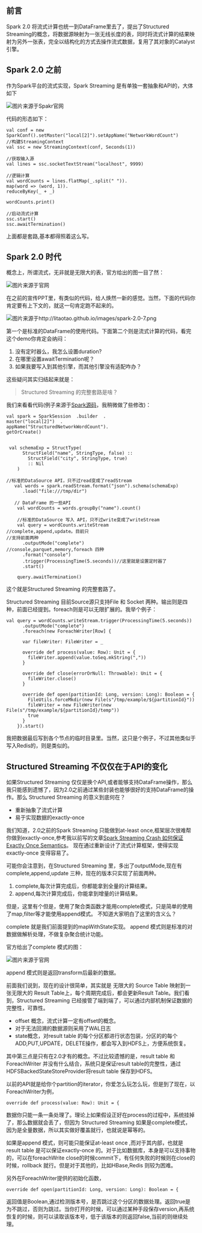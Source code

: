 ## 前言

 Spark 2.0 将流式计算也统一到DataFrame里去了，提出了Structured Streaming的概念，将数据源映射为一张无线长度的表，同时将流式计算的结果映射为另外一张表，完全以结构化的方式去操作流式数据，复用了其对象的Catalyst引擎。

## Spark 2.0 之前

作为Spark平台的流式实现，Spark Streaming 是有单独一套抽象和API的，大体如下

![图片来源于Spakr官网](http://upload-images.jianshu.io/upload_images/1063603-980bf9b7695f2850.png?imageMogr2/auto-orient/strip%7CimageView2/2/w/1240)

代码的形态如下：

```
val conf = new SparkConf().setMaster("local[2]").setAppName("NetworkWordCount")
//构建StreamingContext
val ssc = new StreamingContext(conf, Seconds(1))

//获取输入源
val lines = ssc.socketTextStream("localhost", 9999)

//逻辑计算
val wordCounts = lines.flatMap(_.split(" ")).
map(word => (word, 1)).
reduceByKey(_ + _)

wordCounts.print()

//启动流式计算
ssc.start()         
ssc.awaitTermination() 

```

上面都是套路,基本都得照着这么写。

## Spark 2.0 时代

概念上，所谓流式，无非就是无限大的表，官方给出的图一目了然：

![图片来源于官网](http://upload-images.jianshu.io/upload_images/1063603-a774158d544faf9f.png?imageMogr2/auto-orient/strip%7CimageView2/2/w/1240)


在之前的宣传PPT里，有类似的代码，给人焕然一新的感觉。当然，下面的代码你肯定要有上下文的，就这一句肯定跑不起来的。

![图片来源于http://litaotao.github.io/images/spark-2.0-7.png](http://upload-images.jianshu.io/upload_images/1063603-a02792730a264ff9.png?imageMogr2/auto-orient/strip%7CimageView2/2/w/1240)

第一个是标准的DataFrame的使用代码。下面第二个则是流式计算的代码，看完这个demo你肯定会纳闷：

1. 没有定时器么，我怎么设置duration?
2. 在哪里设置awaitTermination呢？
3. 如果我要写入到其他引擎，而其他引擎没有适配咋办？

这些疑问其实归结起来就是：

> Structured Streaming  的完整套路是啥？


我们来看看代码(例子来源于[Spark源码](https://github.com/apache/spark/blob/master/examples/src/main/scala/org/apache/spark/examples/sql/streaming/StructuredNetworkWordCount.scala)，我稍微做了些修改)：

```
val spark = SparkSession  .builder  .
master("local[2]")  .
appName("StructuredNetworkWordCount").
getOrCreate()


 val schemaExp = StructType(
      StructField("name", StringType, false) ::
        StructField("city", StringType, true)
        :: Nil
    )

//标准的DataSource API，只不过read变成了readStream
   val words = spark.readStream.format("json").schema(schemaExp)
      .load("file:///tmp/dir")

   // DataFrame 的一些API
    val wordCounts = words.groupBy("name").count()

    //标准的DataSource 写入 API，只不过write变成了writeStream
    val query = wordCounts.writeStream
//complete,append,update。目前只
//支持前面两种
      .outputMode("complete") 
//console,parquet,memory,foreach 四种
      .format("console")
      .trigger(ProcessingTime(5.seconds))//这里就是设置定时器了
      .start()

    query.awaitTermination()
```

这个就是Structured Streaming 的完整套路了。

Structured Streaming  目前Source源只支持File 和 Socket 两种。输出则是四种，前面已经提到。foreach则是可以无限扩展的。我举个例子：

```
val query = wordCounts.writeStream.trigger(ProcessingTime(5.seconds))
      .outputMode("complete")
      .foreach(new ForeachWriter[Row] {

      var fileWriter: FileWriter = _

      override def process(value: Row): Unit = {
        fileWriter.append(value.toSeq.mkString(","))
      }

      override def close(errorOrNull: Throwable): Unit = {
        fileWriter.close()
      }

      override def open(partitionId: Long, version: Long): Boolean = {
        FileUtils.forceMkdir(new File(s"/tmp/example/${partitionId}"))
        fileWriter = new FileWriter(new File(s"/tmp/example/${partitionId}/temp"))
        true
      }
    }).start()
```

我把数据最后写到各个节点的临时目录里。当然，这只是个例子，不过其他类似于写入Redis的，则是类似的。

## Structured Streaming  不仅仅在于API的变化

如果Structured Streaming 仅仅是换个API,或者能够支持DataFrame操作，那么我只能感到遗憾了，因为2.0之前通过某些封装也能够很好的支持DataFrame的操作。那么 Structured Streaming 的意义到底何在？

* 重新抽象了流式计算
* 易于实现数据的exactly-once

我们知道，2.0之前的Spark Streaming 只能做到at-least once,框架层次很难帮你做到exactly-once,参考我以前写的文章[Spark Streaming Crash 如何保证Exactly Once Semantics](http://www.jianshu.com/p/885505daab29)。 现在通过重新设计了流式计算框架，使得实现exactly-once 变得容易了。

可能你会注意到，在Structured Streaming 里，多出了outputMode,现在有complete,append,update 三种，现在的版本只实现了前面两种。

1. complete,每次计算完成后，你都能拿到全量的计算结果。
2. append,每次计算完成后，你能拿到增量的计算结果。

但是，这里有个但是，使用了聚合类函数才能用complete模式，只是简单的使用了map,filter等才能使用append模式。 不知道大家明白了这里的含义么？

complete 就是我们前面提到的mapWithState实现。 append 模式则是标准的对数据做解析处理，不做复杂聚合统计功能。

官方给出了complete 模式的图：

![图片来源于官网](http://upload-images.jianshu.io/upload_images/1063603-eb8e5da1f4795e33.png?imageMogr2/auto-orient/strip%7CimageView2/2/w/1240)

append 模式则是返回transform后最新的数据。

前面我们说到，现在的设计很简单，其实就是 无限大的 Source Table 映射到一张无限大的 Result Table上，每个周期完成后，都会更新Result Table。我们看到，Structured Streaming 已经接管了端到端了，可以通过内部机制保证数据的完整性，可靠性。

* offset 概念，流式计算一定有offset的概念。
* 对于无法回溯的数据源则采用了WAL日志
* state概念，对result table 的每个分区都进行状态包装，分区的的每个ADD,PUT,UPDATE，DELETE操作，都会写入到HDFS上，方便系统恢复。

其中第三点是只有在2.0才有的概念。不过比较遗憾的是，result table 和ForeachWriter 并没有什么结合，系统只是保证result table的完整性，通过HDFSBackedStateStoreProvider将result table 保存到HDFS。

以前的API就是给你个partition的iterator，你爱怎么玩怎么玩，但是到了现在，以ForeachWriter为例，

```
override def process(value: Row): Unit = {
```

数据你只能一条一条处理了。理论上如果假设正好在process的过程中，系统挂掉了，那么数据就会丢了，但因为 Structured Streaming  如果是complete模式，因为是全量数据，所以其实做好覆盖就行，也就说是幂等的。

如果是append 模式，则可能只能保证at-least once ,而对于其内部，也就是result table 是可以保证exactly-once 的。对于比如数据库，本身是可以支持事物的，可以在foreachWrite close的时候commit下，有任何失败的时候则在close的时候，rollback 就行。但是对于其他的，比如HBase,Redis 则较为困难。

另外在ForeachWriter提供的初始化函数，

```
override def open(partitionId: Long, version: Long): Boolean = {
```

返回值是Boolean,通过检测版本号，是否跳过这个分区的数据处理。返回true是为不跳过，否则为跳过。当你打开的时候，可以通过某种手段保存version,再系统恢复的时候，则可以读取该版本号，低于该版本的则返回false,当前的则继续处理。
